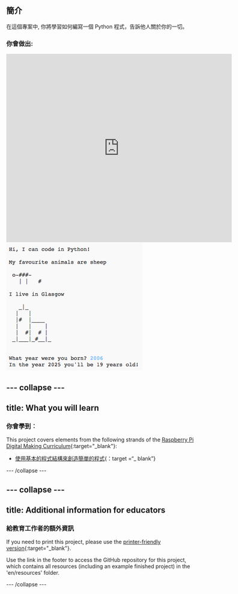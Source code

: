 ## 簡介

在這個專案中, 你將學習如何編寫一個 Python 程式，告訴他人關於你的一切。

### 你會做出:

<div class="trinket">
  <iframe src="https://trinket.io/embed/python/a1f663ae0d?outputOnly=true&start=result" width="600" height="500" frameborder="0" marginwidth="0" marginheight="0" allowfullscreen>
  </iframe>
  <img src="images/me-final.png">
</div>

## \--- collapse \---

## title: What you will learn

### 你會學到︰

This project covers elements from the following strands of the [Raspberry Pi Digital Making Curriculum](https://rpf.io/curriculum){:target="_blank"}:

+ [使用基本的程式結構來創造簡單的程式](https://www.raspberrypi.org/curriculum/programming/creator){：target =“_ blank”}

\--- /collapse \---

## \--- collapse \---

## title: Additional information for educators

### 給教育工作者的額外資訊

If you need to print this project, please use the [printer-friendly version](https://projects.raspberrypi.org/en/projects/about-me/print){:target="_blank"}.

Use the link in the footer to access the GitHub repository for this project, which contains all resources (including an example finished project) in the 'en/resources' folder.

\--- /collapse \---